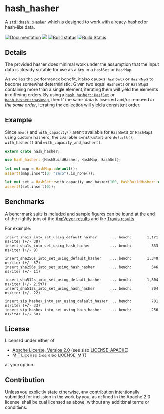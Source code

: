 # hash_hasher

A [`std::hash::Hasher`](https://doc.rust-lang.org/std/hash/trait.Hasher.html) which is designed to
work with already-hashed or hash-like data.

[![Documentation](https://docs.rs/hash_hasher/badge.svg)](https://docs.rs/hash_hasher)
[![](http://meritbadge.herokuapp.com/hash_hasher)](https://crates.io/crates/hash_hasher)
[![Build status](https://ci.appveyor.com/api/projects/status/qnh6484hh5hlsh8a/branch/master?svg=true)](https://ci.appveyor.com/project/Fraser999/hash-hasher/branch/master)
[![Build Status](https://travis-ci.org/Fraser999/Hash-Hasher.svg?branch=master)](https://travis-ci.org/Fraser999/Hash-Hasher)

## Details

The provided hasher does minimal work under the assumption that the input data is already suitable
for use as a key in a `HashSet` or `HashMap`.

As well as the performance benefit, it also causes `HashSet`s or `HashMap`s to become somewhat
deterministic.  Given two equal `HashSet`s or `HashMap`s containing more than a single element,
iterating them will yield the elements in differing orders.  By using a
[`hash_hasher::HashSet`](https://docs.rs/hash_hasher/*/hash_hasher/type.HashSet.html) or
[`hash_hasher::HashMap`](https://docs.rs/hash_hasher/*/hash_hasher/type.HashMap.html), then if the
same data is inserted and/or removed *in the same order*, iterating the collection will yield a
consistent order.

## Example

Since `new()` and `with_capacity()` aren't available for `HashSet`s or `HashMap`s using custom
hashers, the available constructors are `default()`, `with_hasher()` and
`with_capacity_and_hasher()`.

```rust
extern crate hash_hasher;

use hash_hasher::{HashBuildHasher, HashMap, HashSet};

let mut map = HashMap::default();
assert!(map.insert(0, "zero").is_none());

let mut set = HashSet::with_capacity_and_hasher(100, HashBuildHasher::default());
assert!(set.insert(0));
```

## Benchmarks

A benchmark suite is included and sample figures can be found at the end of the nightly jobs of the
[AppVeyor results](https://ci.appveyor.com/project/Fraser999/hash-hasher/branch/master) and the
[Travis results](https://travis-ci.org/Fraser999/Hash-Hasher).

For example:

```
insert_sha1s_into_set_using_default_hasher      ... bench:       1,171 ns/iter (+/- 30)
insert_sha1s_into_set_using_hash_hasher         ... bench:         533 ns/iter (+/- 9)

insert_sha256s_into_set_using_default_hasher    ... bench:       1,340 ns/iter (+/- 57)
insert_sha256s_into_set_using_hash_hasher       ... bench:         546 ns/iter (+/- 11)

insert_sha512s_into_set_using_default_hasher    ... bench:       1,804 ns/iter (+/- 2,597)
insert_sha512s_into_set_using_hash_hasher       ... bench:         704 ns/iter (+/- 22)

insert_sip_hashes_into_set_using_default_hasher ... bench:         781 ns/iter (+/- 33)
insert_sip_hashes_into_set_using_hash_hasher    ... bench:         256 ns/iter (+/- 50)
```

## License

Licensed under either of

* [Apache License, Version 2.0](https://opensource.org/licenses/Apache-2.0) (see also [LICENSE-APACHE](LICENSE-APACHE))
* [MIT License](https://opensource.org/licenses/MIT) (see also [LICENSE-MIT](LICENSE-MIT))

at your option.

## Contribution

Unless you explicitly state otherwise, any contribution intentionally submitted for inclusion in the
work by you, as defined in the Apache-2.0 license, shall be dual licensed as above, without any
additional terms or conditions.
